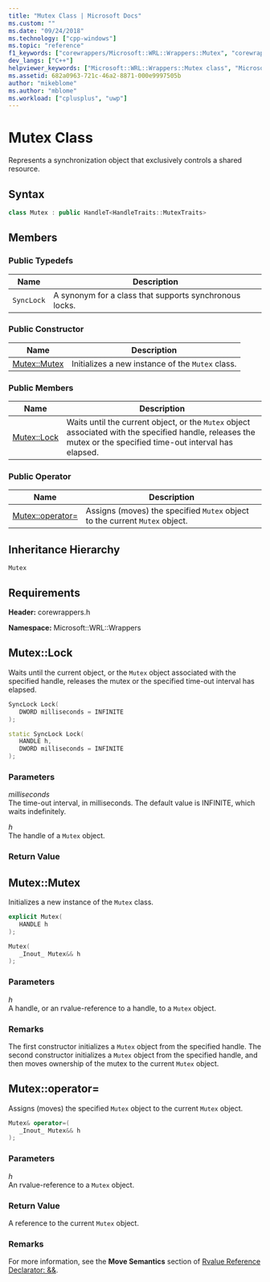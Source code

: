 ```yaml
---
title: "Mutex Class | Microsoft Docs"
ms.custom: ""
ms.date: "09/24/2018"
ms.technology: ["cpp-windows"]
ms.topic: "reference"
f1_keywords: ["corewrappers/Microsoft::WRL::Wrappers::Mutex", "corewrappers/Microsoft::WRL::Wrappers::Mutex::Lock", "corewrappers/Microsoft::WRL::Wrappers::Mutex::Mutex", "corewrappers/Microsoft::WRL::Wrappers::Mutex::operator="]
dev_langs: ["C++"]
helpviewer_keywords: ["Microsoft::WRL::Wrappers::Mutex class", "Microsoft::WRL::Wrappers::Mutex::Lock method", "Microsoft::WRL::Wrappers::Mutex::Mutex, constructor", "Microsoft::WRL::Wrappers::Mutex::operator= operator"]
ms.assetid: 682a0963-721c-46a2-8871-000e9997505b
author: "mikeblome"
ms.author: "mblome"
ms.workload: ["cplusplus", "uwp"]
---
```

# Mutex Class

Represents a synchronization object that exclusively controls a shared resource.

## Syntax

```cpp
class Mutex : public HandleT<HandleTraits::MutexTraits>
```

## Members

### Public Typedefs

Name       | Description
---------- | ------------------------------------------------------
`SyncLock` | A synonym for a class that supports synchronous locks.

### Public Constructor

Name                   | Description
---------------------- | ------------------------------------------------
[Mutex::Mutex](#mutex) | Initializes a new instance of the `Mutex` class.

### Public Members

Name                 | Description
-------------------- | --------------------------------------------------------------------------------------------------------------------------------------------------------------
[Mutex::Lock](#lock) | Waits until the current object, or the `Mutex` object associated with the specified handle, releases the mutex or the specified time-out interval has elapsed.

### Public Operator

Name                                 | Description
------------------------------------ | ---------------------------------------------------------------------------
[Mutex::operator=](#operator-assign) | Assigns (moves) the specified `Mutex` object to the current `Mutex` object.

## Inheritance Hierarchy

`Mutex`

## Requirements

**Header:** corewrappers.h

**Namespace:** Microsoft::WRL::Wrappers

## <a name="lock"></a>Mutex::Lock

Waits until the current object, or the `Mutex` object associated with the specified handle, releases the mutex or the specified time-out interval has elapsed.

```cpp
SyncLock Lock(
   DWORD milliseconds = INFINITE
);

static SyncLock Lock(
   HANDLE h,
   DWORD milliseconds = INFINITE
);
```

### Parameters

*milliseconds*<br/>
The time-out interval, in milliseconds. The default value is INFINITE, which waits indefinitely.

*h*<br/>
The handle of a `Mutex` object.

### Return Value

## <a name="mutex"></a>Mutex::Mutex

Initializes a new instance of the `Mutex` class.

```cpp
explicit Mutex(
   HANDLE h
);

Mutex(
   _Inout_ Mutex&& h
);
```

### Parameters

*h*<br/>
A handle, or an rvalue-reference to a handle, to a `Mutex` object.

### Remarks

The first constructor initializes a `Mutex` object from the specified handle. The second constructor initializes a `Mutex` object from the specified handle, and then moves ownership of the mutex to the current `Mutex` object.

## <a name="operator-assign"></a>Mutex::operator=

Assigns (moves) the specified `Mutex` object to the current `Mutex` object.

```cpp
Mutex& operator=(
   _Inout_ Mutex&& h
);
```

### Parameters

*h*<br/>
An rvalue-reference to a `Mutex` object.

### Return Value

A reference to the current `Mutex` object.

### Remarks

For more information, see the **Move Semantics** section of [Rvalue Reference Declarator: &&](../cpp/rvalue-reference-declarator-amp-amp.md).

